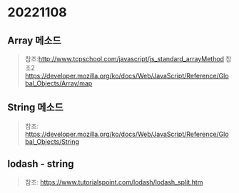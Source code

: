 # 20221108 

## Array 메소드

> 참조:http://www.tcpschool.com/javascript/js_standard_arrayMethod
> 참조2 https://developer.mozilla.org/ko/docs/Web/JavaScript/Reference/Global_Objects/Array/map

## String 메소드
> 참조: https://developer.mozilla.org/ko/docs/Web/JavaScript/Reference/Global_Objects/String

## lodash - string
> 참조: https://www.tutorialspoint.com/lodash/lodash_split.htm
